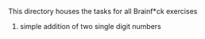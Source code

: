 This directory houses the tasks for all Brainf*ck exercises
1. simple addition of two single digit numbers
